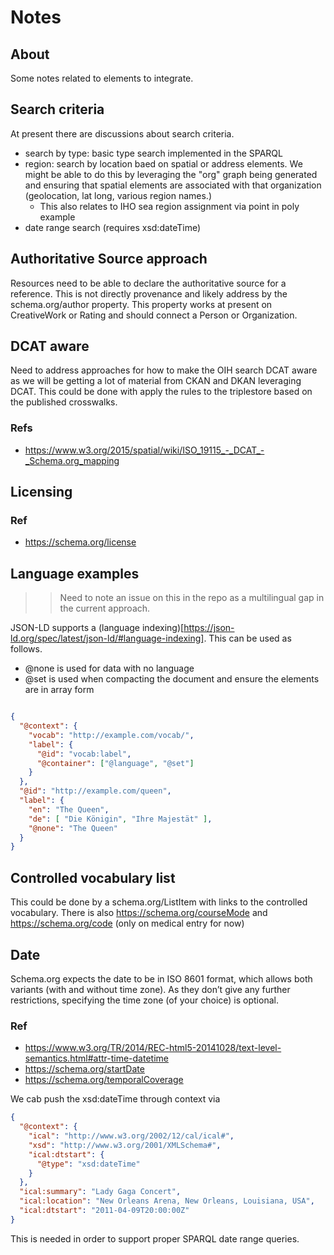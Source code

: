 # Notes

## About

Some notes related to elements to integrate.

## Search criteria  

At present there are discussions about search criteria.

* search by type:  basic type search implemented in the SPARQL
* region:  search by location baed on spatial or address elements.  We might be able to do this
by leveraging the "org" graph being generated and ensuring that spatial elements are associated 
with that organization (geolocation, lat long, various region names.)
    * This also relates to IHO sea region assignment via point in poly example 
* date range search (requires xsd:dateTime)


## Authoritative Source approach

Resources need to be able to declare the authoritative source for a reference.  This is not
directly provenance and likely address by the schema.org/author property.  This property
works at present on CreativeWork or Rating and should connect a Person or Organization.

## DCAT aware

Need to address approaches for how to make the OIH search DCAT aware as we will be getting a lot 
of material from CKAN and DKAN leveraging DCAT.  This could be done with apply the rules to the 
triplestore based on the published crosswalks.  

### Refs

* https://www.w3.org/2015/spatial/wiki/ISO_19115_-_DCAT_-_Schema.org_mapping

## Licensing

### Ref

* https://schema.org/license 

## Language examples

>> Need to note an issue on this in the repo as a multilingual gap in the current approach. 

JSON-LD supports a (language indexing)[https://json-ld.org/spec/latest/json-ld/#language-indexing].  This can be used as follows.

* @none is used for data with no language
* @set is used when compacting the document and ensure the elements are in array form

```json

{
  "@context": {
    "vocab": "http://example.com/vocab/",
    "label": {
      "@id": "vocab:label",
      "@container": ["@language", "@set"]
    }
  },
  "@id": "http://example.com/queen",
  "label": {
    "en": "The Queen",
    "de": [ "Die Königin", "Ihre Majestät" ],
    "@none": "The Queen"
  }
}
```

## Controlled vocabulary list

This could be done by a schema.org/ListItem with links to the controlled vocabulary.  There is also
https://schema.org/courseMode and https://schema.org/code (only on medical entry for now)

## Date

Schema.org expects the date to be in ISO 8601 format, which allows both variants (with and without time zone). 
As they don’t give any further restrictions, specifying the time zone (of your choice) is optional.

### Ref

* https://www.w3.org/TR/2014/REC-html5-20141028/text-level-semantics.html#attr-time-datetime
* https://schema.org/startDate 
* https://schema.org/temporalCoverage 

We cab push the xsd:dateTime through context via

```json
{
  "@context": {
    "ical": "http://www.w3.org/2002/12/cal/ical#",
    "xsd": "http://www.w3.org/2001/XMLSchema#",
    "ical:dtstart": {
      "@type": "xsd:dateTime"
    }
  },
  "ical:summary": "Lady Gaga Concert",
  "ical:location": "New Orleans Arena, New Orleans, Louisiana, USA",
  "ical:dtstart": "2011-04-09T20:00:00Z"
}
```

This is needed in order to support proper SPARQL date range queries. 


